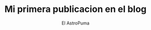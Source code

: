 ---
layout: ../../layouts/MarkdownPostLayout.astro
title: 'Mi primera publicacion en el blog'
pubDate: 2024-03-01
description: 'Esta es la primera publicacion de mi nuevo blog de Astro'
author: 'El AstroPuma'
iamge:
    url: 'https://docs.astro.build/assets/full-logo-light.png'
    alt: 'El logotipo completo de Astro.'
tags: ["astro", "bloguear", "aprender en publico"]
---